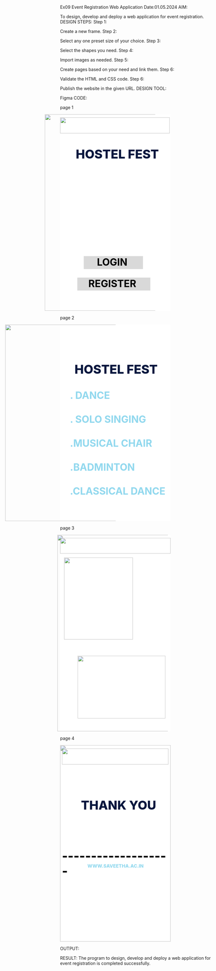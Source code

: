 Ex09 Event Registration Web Application
Date:01.05.2024
AIM:

To design, develop and deploy a web application for event registration.
DESIGN STEPS:
Step 1:

Create a new frame.
Step 2:

Select any one preset size of your choice.
Step 3:

Select the shapes you need.
Step 4:

Import images as needed.
Step 5:

Create pages based on your need and link them.
Step 6:

Validate the HTML and CSS code.
Step 6:

Publish the website in the given URL.
DESIGN TOOL:

Figma
CODE:

page 1

<div style="width: 360px; height: 640px; position: relative; background: white">
  <img style="width: 960px; height: 640px; left: -50px; top: 0px; position: absolute" src="https://via.placeholder.com/960x640" />
  <img style="width: 357px; height: 52px; left: 0px; top: 10px; position: absolute" src="https://via.placeholder.com/357x52" />
  <div style="width: 306px; height: 92px; left: 51px; top: 105px; position: absolute; color: #07163D; font-size: 40px; font-family: Inter; font-weight: 800; word-wrap: break-word">HOSTEL FEST</div>
  <div style="width: 193px; height: 42px; left: 77px; top: 462px; position: absolute; background: #D9D9D9"></div>
  <div style="width: 238px; height: 42px; left: 56px; top: 532px; position: absolute; background: #D9D9D9"></div>
  <div style="width: 189px; height: 55px; left: 120px; top: 462px; position: absolute; color: black; font-size: 32px; font-family: Inter; font-weight: 700; word-wrap: break-word">LOGIN</div>
  <div style="width: 245px; height: 53px; left: 92px; top: 532px; position: absolute; color: black; font-size: 32px; font-family: Inter; font-weight: 700; word-wrap: break-word">REGISTER</div>
</div>

page 2

<div style="width: 360px; height: 640px; position: relative; background: white">
  <img style="width: 1137.78px; height: 640px; left: -179px; top: 0px; position: absolute" src="https://via.placeholder.com/1138x640" />
  <div style="width: 300px; height: 50px; left: 47px; top: 121px; position: absolute; color: #07163D; font-size: 40px; font-family: Inter; font-weight: 800; word-wrap: break-word">HOSTEL FEST</div>
  <div style="width: 329px; height: 367px; left: 32px; top: 211px; position: absolute"><span style="color: #91D8EE; font-size: 32px; font-family: Inter; font-weight: 700; word-wrap: break-word">. DANCE<br/><br/>. SOLO SINGING<br/><br/>.MUSICAL CHAIR<br/><br/>.BADMINTON<br/><br/>.CLASSICAL DANCE<br/></span><span style="color: white; font-size: 32px; font-family: Inter; font-weight: 700; word-wrap: break-word"> <br/><br/></span></div>
</div>

page 3

<div style="width: 360px; height: 640px; position: relative; background: white">
  <img style="width: 1024px; height: 640px; left: -9px; top: 0px; position: absolute" src="https://via.placeholder.com/1024x640" />
  <img style="width: 360px; height: 51px; left: 0px; top: 10px; position: absolute" src="https://via.placeholder.com/360x51" />
  <img style="width: 224px; height: 267px; left: 13px; top: 74px; position: absolute" src="https://via.placeholder.com/224x267" />
  <img style="width: 286px; height: 204px; left: 57px; top: 394px; position: absolute" src="https://via.placeholder.com/286x204" />
</div>

page 4

<div style="width: 360px; height: 640px; position: relative; background: white">
  <img style="width: 360px; height: 640px; left: 0px; top: 0px; position: absolute" src="https://via.placeholder.com/360x640" />
  <img style="width: 347px; height: 52px; left: 6px; top: 11px; position: absolute" src="https://via.placeholder.com/347x52" />
  <div style="left: 68px; top: 171px; position: absolute; color: #07163D; font-size: 40px; font-family: Inter; font-weight: 800; word-wrap: break-word">THANK YOU</div>
  <div style="left: 6px; top: 336px; position: absolute; color: black; font-size: 40px; font-family: Inter; font-weight: 800; word-wrap: break-word">-------------------</div>
  <div style="width: 329px; height: 31px; left: 89px; top: 384px; position: absolute; color: #91D8EE; font-size: 15px; font-family: Inter; font-weight: 800; word-wrap: break-word">WWW.SAVEETHA.AC.IN<br/></div>
  <div style="left: 50px; top: 415px; position: absolute; color: white; font-size: 15px; font-family: Inter; font-weight: 800; word-wrap: break-word">NO.8,SAVEETHA NAGAR,THADALAM,<br/>CHENNAI-600127</div>
</div>

OUTPUT:


RESULT:
The program to design, develop and deploy a web application for event registration is completed successfully.
